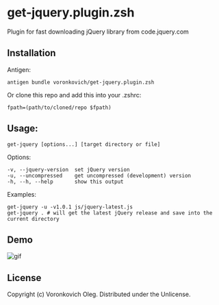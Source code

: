 get-jquery.plugin.zsh
=====================

Plugin for fast downloading jQuery library from code.jquery.com

Installation
------------

Antigen:
    
    antigen bundle voronkovich/get-jquery.plugin.zsh

Or clone this repo and add this into your .zshrc:

    fpath=(path/to/cloned/repo $fpath)

Usage:
------

    get-jquery [options...] [target directory or file] 

Options:

    -v, --jquery-version  set jQuery version
    -u, --uncompressed    get uncompressed (development) version
    -h, --h, --help       show this output

Examples:

    get-jquery -u -v1.0.1 js/jquery-latest.js
    get-jquery . # will get the latest jQuery release and save into the current directory

Demo
----

![gif](http://i.imgur.com/X599HC2.gif)

License
-------

Copyright (c) Voronkovich Oleg. Distributed under the Unlicense.

